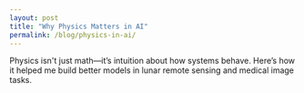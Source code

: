```yaml
---
layout: post
title: "Why Physics Matters in AI"
permalink: /blog/physics-in-ai/
---
```


Physics isn't just math—it’s intuition about how systems behave. Here’s how it helped me build better models in lunar remote sensing and medical image tasks.
